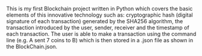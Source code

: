 This is my first Blockchain project written in Python which covers the basic elements of this innovative technology such as: cryptographic hash (digital signature of each transaction) generated by the SHA256 algorithm, the transaction introduced by the user, sender, receiver and the timestamp of each transaction. 
The user is able to make a transaction using the command line (e.g. A sent 7 coins to B) which is then stored in a .json file as shown in the BlockChain.json.
